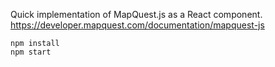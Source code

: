 Quick implementation of MapQuest.js as a React component.
https://developer.mapquest.com/documentation/mapquest-js


```
npm install
npm start
```
